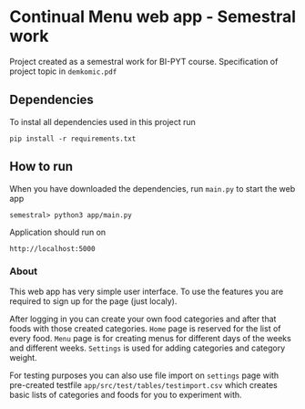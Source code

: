 # Continual Menu web app - Semestral work

Project created as a semestral work for BI-PYT course. Specification of project topic in `demkomic.pdf`

## Dependencies

To instal all dependencies used in this project run
```
pip install -r requirements.txt
```

## How to run

When you have downloaded the dependencies, run `main.py` to start the web app

```
semestral> python3 app/main.py 
```

Application should run on 

```
http://localhost:5000
```

### About

This web app has very simple user interface. To use the features you are required to sign up for the page (just localy).

After logging in you can create your own food categories and after that foods with those created categories. `Home` page is reserved for the list of every food. `Menu` page is for creating menus for different days of the weeks and different weeks. `Settings` is used for adding categories and category weight.

For testing purposes you can also use file import on `settings` page with pre-created testfile `app/src/test/tables/testimport.csv` which creates basic lists of categories and foods for you to experiment with.